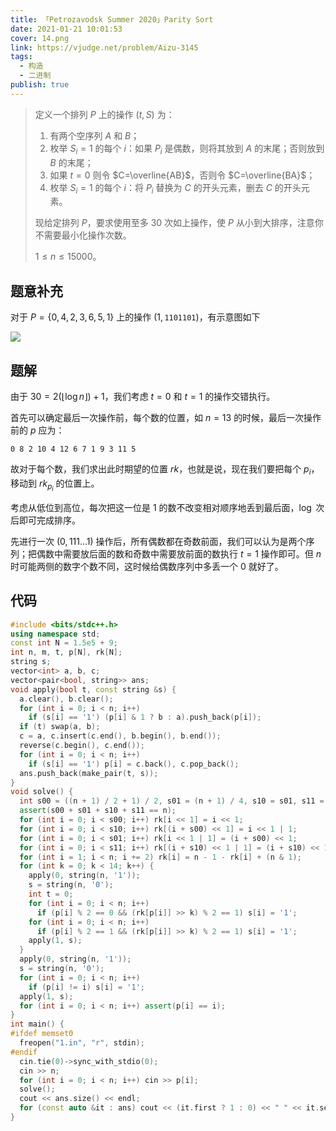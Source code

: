```yaml
---
title: 「Petrozavodsk Summer 2020」Parity Sort
date: 2021-01-21 10:01:53
cover: 14.png
link: https://vjudge.net/problem/Aizu-3145
tags:
  - 构造
  - 二进制
publish: true
---
```


> 定义一个排列 $P$ 上的操作 $(t,S)$ 为：
>
> 1. 有两个空序列 $A$ 和 $B$；
> 2. 枚举 $S_i=1$ 的每个 $i$：如果 $P_i$ 是偶数，则将其放到 $A$ 的末尾；否则放到 $B$ 的末尾；
> 3. 如果 $t=0$ 则令 $C=\overline{AB}$，否则令 $C=\overline{BA}$；
> 4. 枚举 $S_i=1$ 的每个 $i$：将 $P_i$ 替换为 $C$ 的开头元素，删去 $C$ 的开头元素。
>
> 现给定排列 $P$，要求使用至多 $30$ 次如上操作，使 $P$ 从小到大排序，注意你不需要最小化操作次数。
>
> $1\le n\le 15000$。
>

<!-- more -->

## 题意补充

对于 $P=\{0,4,2,3,6,5,1\}$ 上的操作 $(1,\texttt{1101101})$，有示意图如下

<img src="https://static.memset0.cn/img/v4/2021/09/20/0rrCPC9T.png" width:400px margin:auto>

## 题解

由于 $30=2\left(\left\lfloor\log n\right\rfloor\right)+1$，我们考虑 $t=0$ 和 $t=1$ 的操作交错执行。

首先可以确定最后一次操作前，每个数的位置，如 $n=13$ 的时候，最后一次操作前的 $p$ 应为：

```plain
0 8 2 10 4 12 6 7 1 9 3 11 5
```

故对于每个数，我们求出此时期望的位置 $rk$，也就是说，现在我们要把每个 $p_i$，移动到 $rk_{p_i}$ 的位置上。

考虑从低位到高位，每次把这一位是 $1$ 的数不改变相对顺序地丢到最后面，$\log$ 次后即可完成排序。

先进行一次 $(0,111\ldots 1)$ 操作后，所有偶数都在奇数前面，我们可以认为是两个序列；把偶数中需要放后面的数和奇数中需要放前面的数执行 $t=1$ 操作即可。但 $n$ 时可能两侧的数字个数不同，这时候给偶数序列中多丢一个 $0$ 就好了。

## 代码

```cpp
#include <bits/stdc++.h>
using namespace std;
const int N = 1.5e5 + 9;
int n, m, t, p[N], rk[N];
string s;
vector<int> a, b, c;
vector<pair<bool, string>> ans;
void apply(bool t, const string &s) {
  a.clear(), b.clear();
  for (int i = 0; i < n; i++)
    if (s[i] == '1') (p[i] & 1 ? b : a).push_back(p[i]);
  if (t) swap(a, b);
  c = a, c.insert(c.end(), b.begin(), b.end());
  reverse(c.begin(), c.end());
  for (int i = 0; i < n; i++)
    if (s[i] == '1') p[i] = c.back(), c.pop_back();
  ans.push_back(make_pair(t, s));
}
void solve() {
  int s00 = ((n + 1) / 2 + 1) / 2, s01 = (n + 1) / 4, s10 = s01, s11 = n / 2 - s10;
  assert(s00 + s01 + s10 + s11 == n);
  for (int i = 0; i < s00; i++) rk[i << 1] = i << 1;
  for (int i = 0; i < s10; i++) rk[(i + s00) << 1] = i << 1 | 1;
  for (int i = 0; i < s01; i++) rk[i << 1 | 1] = (i + s00) << 1;
  for (int i = 0; i < s11; i++) rk[(i + s10) << 1 | 1] = (i + s10) << 1 | 1;
  for (int i = 1; i < n; i += 2) rk[i] = n - 1 - rk[i] + (n & 1);
  for (int k = 0; k < 14; k++) {
    apply(0, string(n, '1'));
    s = string(n, '0');
    int t = 0;
    for (int i = 0; i < n; i++)
      if (p[i] % 2 == 0 && (rk[p[i]] >> k) % 2 == 1) s[i] = '1';
    for (int i = 0; i < n; i++)
      if (p[i] % 2 == 1 && (rk[p[i]] >> k) % 2 == 1) s[i] = '1';
    apply(1, s);
  }
  apply(0, string(n, '1'));
  s = string(n, '0');
  for (int i = 0; i < n; i++)
    if (p[i] != i) s[i] = '1';
  apply(1, s);
  for (int i = 0; i < n; i++) assert(p[i] == i);
}
int main() {
#ifdef memset0
  freopen("1.in", "r", stdin);
#endif
  cin.tie(0)->sync_with_stdio(0);
  cin >> n;
  for (int i = 0; i < n; i++) cin >> p[i];
  solve();
  cout << ans.size() << endl;
  for (const auto &it : ans) cout << (it.first ? 1 : 0) << " " << it.second << endl;
}
```


